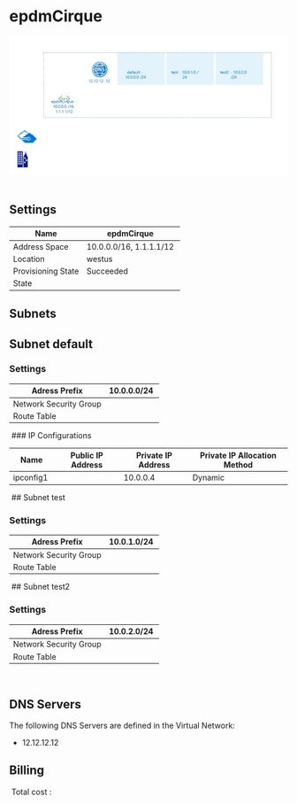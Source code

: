 # epdmCirque 
![alt text](/../assets/f96b547c92444f9d9d4a654c14a715c9.jpg) 
## Settings


| Name | epdmCirque  |
| --- | --- |
| Address Space | 10.0.0.0/16, 1.1.1.1/12  |
| Location | westus  |
| Provisioning State | Succeeded  |
| State |   |


## Subnets

## Subnet default

### Settings


| Adress Prefix | 10.0.0.0/24  |
| --- | --- |
| Network Security Group |   |
| Route Table |   |

 ### IP Configurations


| Name | Public IP Address | Private IP Address | Private IP Allocation Method |
| --- | --- | --- | --- |
| ipconfig1  |   | 10.0.0.4  | Dynamic  |
 ## Subnet test

### Settings


| Adress Prefix | 10.0.1.0/24  |
| --- | --- |
| Network Security Group |   |
| Route Table |   |

 ## Subnet test2

### Settings


| Adress Prefix | 10.0.2.0/24  |
| --- | --- |
| Network Security Group |   |
| Route Table |   |

 

## DNS Servers
The following DNS Servers are defined in the Virtual Network:
- 12.12.12.12

## Billing
 Total cost : 
